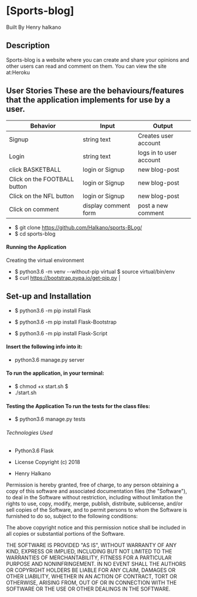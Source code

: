  # [Sports-blog]
Built By Henry halkano

## Description

Sports-blog is a website where you can create and share your opinions and other users can read and comment on them.
You can view the site at:Heroku

## User Stories These are the behaviours/features that the application implements for use by a user.


| Behavior            | Input                         | Output                        |
| ------------------- | ----------------------------- | ----------------------------- |
| Signup | string text | Creates user account |
| Login | string text | logs in to user account |
| click BASKETBALL  | login or Signup | new blog-post |
| Click on the FOOTBALL button | login or Signup  | new blog-post |
| Click on the NFL button |login or Signup |new blog-post |
| Click on comment  | display comment form | post a new comment | |Click on READMORE  | Display more view|




- $ git clone https://github.com/Halkano/sports-BLog/
- $ cd sports-blog

#### Running the Application
Creating the virtual environment

- $ python3.6 -m venv --without-pip virtual $
source virtual/bin/env
- $ curl https://bootstrap.pypa.io/get-pip.py |

## Set-up and Installation

- $ python3.6 -m pip install Flask

- $ python3.6 -m pip install Flask-Bootstrap

- $ python3.6 -m pip install Flask-Script

#### Insert the following info into it:
- python3.6 manage.py server

#### To run the application, in your terminal:
- $ chmod +x start.sh $
- ./start.sh

#### Testing the Application To run the tests for the class files:
- $ python3.6 manage.py tests

###### Technologies Used
- Python3.6 Flask

- License Copyright (c) 2018
- Henry Halkano

Permission is hereby granted, free of charge, to any person obtaining a copy of this software and associated documentation files (the "Software"), to deal in the Software without restriction, including without limitation the rights to use, copy, modify, merge, publish, distribute, sublicense, and/or sell copies of the Software, and to permit persons to whom the Software is furnished to do so, subject to the following conditions:

The above copyright notice and this permission notice shall be included in all copies or substantial portions of the Software.

THE SOFTWARE IS PROVIDED "AS IS", WITHOUT WARRANTY OF ANY KIND, EXPRESS OR IMPLIED, INCLUDING BUT NOT LIMITED TO THE WARRANTIES OF MERCHANTABILITY, FITNESS FOR A PARTICULAR PURPOSE AND NONINFRINGEMENT. IN NO EVENT SHALL THE AUTHORS OR COPYRIGHT HOLDERS BE LIABLE FOR ANY CLAIM, DAMAGES OR OTHER LIABILITY, WHETHER IN AN ACTION OF CONTRACT, TORT OR OTHERWISE, ARISING FROM, OUT OF OR IN CONNECTION WITH THE SOFTWARE OR THE USE OR OTHER DEALINGS IN THE SOFTWARE.
